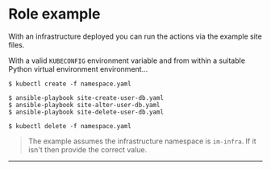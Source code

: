 # Role example
With an infrastructure deployed you can run the actions via
the example site files.

With a valid `KUBECONFIG` environment variable and from within a
suitable Python virtual environment environment...

    $ kubectl create -f namespace.yaml
    
    $ ansible-playbook site-create-user-db.yaml
    $ ansible-playbook site-alter-user-db.yaml 
    $ ansible-playbook site-delete-user-db.yaml
    
    $ kubectl delete -f namespace.yaml

>   The example assumes the infrastructure namespace is
    `im-infra`. If it isn't then provide the correct value.

---
